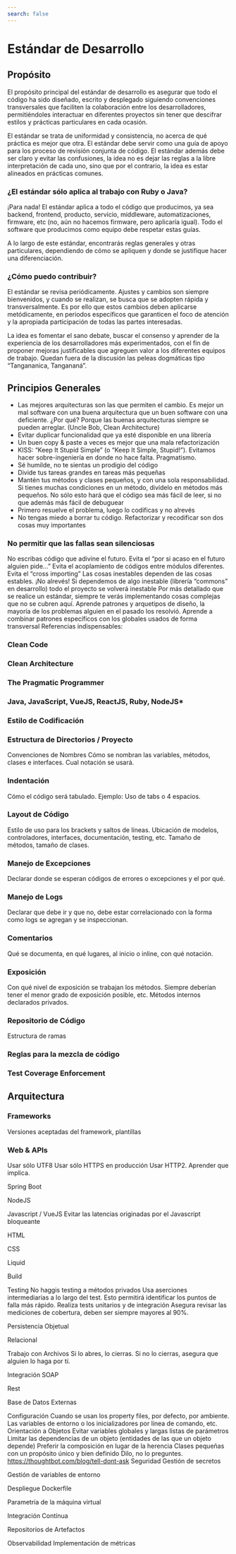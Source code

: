```yaml
---
search: false
---
```


# Estándar de Desarrollo

## Propósito
El propósito principal del estándar de desarrollo es asegurar que todo el código ha sido diseñado, escrito y desplegado siguiendo convenciones transversales que faciliten la colaboración entre los desarrolladores, permitiéndoles interactuar en diferentes proyectos sin tener que descifrar estilos y prácticas particulares en cada ocasión.

El estándar se trata de uniformidad y consistencia, no acerca de qué práctica es mejor que otra. El estándar debe servir como una guía de apoyo para los proceso de revisión conjunta de código. El estándar además debe ser claro y evitar las confusiones, la idea no es dejar las reglas a la libre interpretación de cada uno, sino que por el contrario, la idea es estar alineados en prácticas comunes.

### ¿El estándar sólo aplica al trabajo con Ruby o Java?
¡Para nada! El estándar aplica a todo el código que producimos, ya sea backend, frontend, producto, servicio, middleware, automatizaciones, firmware, etc (no, aún no hacemos firmware, pero aplicaría igual). Todo el software que producimos como equipo debe respetar estas guías.

A lo largo de este estándar, encontrarás reglas generales y otras particulares, dependiendo de cómo se apliquen y donde se justifique hacer una diferenciación.

### ¿Cómo puedo contribuir?
El estándar se revisa periódicamente. Ajustes y cambios son siempre bienvenidos, y cuando se realizan, se busca que se adopten rápida y transversalmente. Es por ello que estos cambios deben aplicarse metódicamente, en periodos específicos que garanticen el foco de atención y la apropiada participación de todas las partes interesadas.

La idea es fomentar el sano debate, buscar el consenso y aprender de la experiencia de los desarrolladores más experimentados, con el fin de proponer mejoras justificables que agreguen valor a los diferentes equipos de trabajo. Quedan fuera de la discusión las peleas dogmáticas tipo “Tangananica, Tangananá”.

## Principios Generales
- Las mejores arquitecturas son las que permiten el cambio. Es mejor un mal software con una buena arquitectura que un buen software con una deficiente. ¿Por qué? Porque las buenas arquitecturas siempre se pueden arreglar. (Uncle Bob, Clean Architecture)
- Evitar duplicar funcionalidad que ya esté disponible en una librería
- Un buen copy & paste a veces es mejor que una mala refactorización
- KISS: “Keep It Stupid Simple” (o “Keep It Simple, Stupid!”). Evitamos hacer sobre-ingeniería en donde no hace falta. Pragmatismo.
- Sé humilde, no te sientas un prodigio del código
- Divide tus tareas grandes en tareas más pequeñas
- Mantén tus métodos y clases pequeños, y con una sola responsabilidad. Si tienes muchas condiciones en un método, divídelo en métodos más pequeños. No sólo esto hará que el código sea más fácil de leer, si no que además más fácil de debuguear
- Primero resuelve el problema, luego lo codificas y no alrevés
- No tengas miedo a borrar tu código. Refactorizar y recodificar son dos cosas muy importantes


### No permitir que las fallas sean silenciosas
No escribas código que adivine el futuro. Evita el “por si acaso en el futuro alguien pide…” Evita el acoplamiento de códigos entre módulos diferentes. Evita el “cross importing” Las cosas inestables dependen de las cosas estables. ¡No alrevés! Si dependemos de algo inestable (librería “commons” en desarrollo) todo el proyecto se volverá inestable Por más detallado que se realice un estándar, siempre te verás implementando cosas complejas que no se cubren aquí. Aprende patrones y arquetipos de diseño, la mayoría de los problemas alguien en el pasado los resolvió. Aprende a combinar patrones específicos con los globales usados de forma transversal Referencias indispensables:


### Clean Code
### Clean Architecture
### The Pragmatic Programmer

### Java, JavaScript, VueJS, ReactJS, Ruby, NodeJS*

### Estilo de Codificación

### Estructura de Directorios / Proyecto

Convenciones de Nombres Cómo se nombran las variables, métodos, clases e interfaces. Cual notación se usará.

### Indentación
Cómo el código será tabulado. Ejemplo: Uso de tabs o 4 espacios.

### Layout de Código
Estilo de uso para los brackets y saltos de líneas. Ubicación de modelos, controladores, interfaces, documentación, testing, etc. Tamaño de métodos, tamaño de clases.

### Manejo de Excepciones
Declarar donde se esperan códigos de errores o excepciones y el por qué.

### Manejo de Logs
Declarar que debe ir y que no, debe estar correlacionado con la forma como logs se agregan y se inspeccionan.

### Comentarios
Qué se documenta, en qué lugares, al inicio o inline, con qué notación.

### Exposición
Con qué nivel de exposición se trabajan los métodos. Siempre deberían tener el menor grado de exposición posible, etc. Métodos internos declarados privados.


### Repositorio de Código
Estructura de ramas

### Reglas para la mezcla de código

### Test Coverage Enforcement


## Arquitectura
### Frameworks
Versiones aceptadas del framework, plantillas

### Web & APIs
Usar sólo UTF8 Usar sólo HTTPS en producción Usar HTTP2. Aprender que implica.

Spring Boot


NodeJS


Javascript / VueJS Evitar las latencias originadas por el Javascript bloqueante

HTML

CSS

Liquid


Build


Testing No haggis testing a métodos privados Usa aserciones intermediarias a lo largo del test. Esto permitirá identificar los puntos de falla más rápido. Realiza tests unitarios y de integración Asegura revisar las mediciones de cobertura, deben ser siempre mayores al 90%.

Persistencia Objetual

Relacional

Trabajo con Archivos Si lo abres, lo cierras. Si no lo cierras, asegura que alguien lo haga por tí.



Integración SOAP

Rest

Base de Datos Externas


Configuración Cuando se usan los property files, por defecto, por ambiente. Las variables de entorno o los inicializadores por línea de comando, etc. Orientación a Objetos Evitar variables globales y largas listas de parámetros Limitar las dependencias de un objeto (entidades de las que un objeto depende) Preferir la composición en lugar de la herencia Clases pequeñas con un propósito único y bien definido Dilo, no lo preguntes. https://thoughtbot.com/blog/tell-dont-ask Seguridad Gestión de secretos

Gestión de variables de entorno



Despliegue Dockerfile

Parametría de la máquina virtual

Integración Contínua

Repositorios de Artefactos

Observabilidad Implementación de métricas



